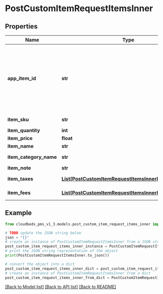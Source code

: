 # PostCustomItemRequestItemsInner


## Properties

Name | Type | Description | Notes
------------ | ------------- | ------------- | -------------
**app_item_id** | **str** | Identifier of item. Future calls using the same ID will use previously sent item name and description. Item name/description sent in new request will be ignored. | [optional] 
**item_sku** | **str** | Item SKU identifier | [optional] 
**item_quantity** | **int** | Items quantity | [optional] 
**item_price** | **float** | Item price | [optional] 
**item_name** | **str** | Item name | [optional] 
**item_category_name** | **str** | Item category name | [optional] 
**item_note** | **str** | Item note | [optional] 
**item_taxes** | [**List[PostCustomItemRequestItemsInnerItemTaxesInner]**](PostCustomItemRequestItemsInnerItemTaxesInner.md) | list of taxes applied to item | [optional] 
**item_fees** | [**List[PostCustomItemRequestItemsInnerItemFeesInner]**](PostCustomItemRequestItemsInnerItemFeesInner.md) | list of fees applied to item | [optional] 

## Example

```python
from cloudbeds_pms_v1_3.models.post_custom_item_request_items_inner import PostCustomItemRequestItemsInner

# TODO update the JSON string below
json = "{}"
# create an instance of PostCustomItemRequestItemsInner from a JSON string
post_custom_item_request_items_inner_instance = PostCustomItemRequestItemsInner.from_json(json)
# print the JSON string representation of the object
print(PostCustomItemRequestItemsInner.to_json())

# convert the object into a dict
post_custom_item_request_items_inner_dict = post_custom_item_request_items_inner_instance.to_dict()
# create an instance of PostCustomItemRequestItemsInner from a dict
post_custom_item_request_items_inner_from_dict = PostCustomItemRequestItemsInner.from_dict(post_custom_item_request_items_inner_dict)
```
[[Back to Model list]](../README.md#documentation-for-models) [[Back to API list]](../README.md#documentation-for-api-endpoints) [[Back to README]](../README.md)


